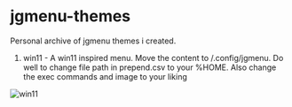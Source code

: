 # jgmenu-themes
Personal archive of jgmenu themes i created. 

1. win11 - A win11 inspired menu. Move the content to /.config/jgmenu. Do well to change file path in prepend.csv to your %HOME. Also change the exec commands and image to your liking

![win11](https://github.com/user-attachments/assets/71c896c2-a650-4637-838a-9c0504841f69)
